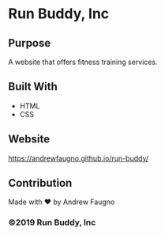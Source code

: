 # Run Buddy, Inc

## Purpose
A website that offers fitness training services. 

## Built With
* HTML
* CSS

## Website
https://andrewfaugno.github.io/run-buddy/

## Contribution
Made with ❤️ by Andrew Faugno

### ©️2019 Run Buddy, Inc 
